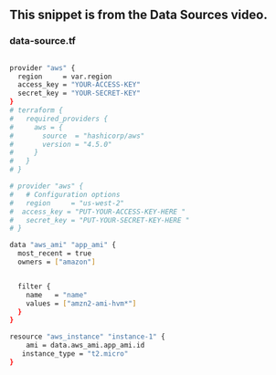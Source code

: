 ## This snippet is from the Data Sources video.

### data-source.tf

```sh

provider "aws" {
  region     = var.region
  access_key = "YOUR-ACCESS-KEY"
  secret_key = "YOUR-SECRET-KEY"
}
# terraform {
#   required_providers {
#     aws = {
#       source  = "hashicorp/aws"
#       version = "4.5.0"
#     }
#   }
# }

# provider "aws" {
#   # Configuration options
#   region     = "us-west-2"
#  access_key = "PUT-YOUR-ACCESS-KEY-HERE "
#   secret_key = "PUT-YOUR-SECRET-KEY-HERE "
# }

data "aws_ami" "app_ami" {
  most_recent = true
  owners = ["amazon"]


  filter {
    name   = "name"
    values = ["amzn2-ami-hvm*"]
  }
}

resource "aws_instance" "instance-1" {
    ami = data.aws_ami.app_ami.id
   instance_type = "t2.micro"
}
```
<!-- https://www.terraform.io/language/data-sources

data "aws_ami" "example" {
  most_recent = true

  owners = ["self"]
  tags = {
    Name   = "app-server"
    Tested = "true"
  }
} -->
